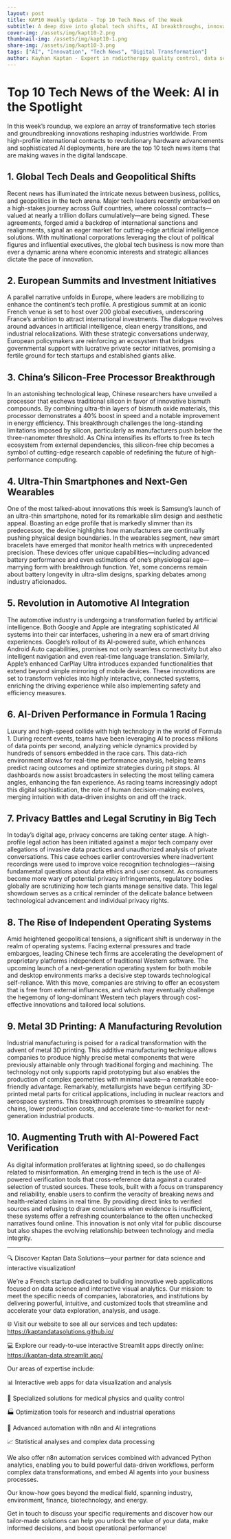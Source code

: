 ```yaml
---
layout: post
title: KAP10 Weekly Update - Top 10 Tech News of the Week
subtitle: A deep dive into global tech shifts, AI breakthroughs, innovative hardware, and the future of digital transformation.
cover-img: /assets/img/kapt10-2.png  
thumbnail-img: /assets/img/kapt10-1.png  
share-img: /assets/img/kapt10-3.png  
tags: ["AI", "Innovation", "Tech News", "Digital Transformation"]  
author: Kayhan Kaptan - Expert in radiotherapy quality control, data science and automation  
---
```


# Top 10 Tech News of the Week: AI in the Spotlight

In this week’s roundup, we explore an array of transformative tech stories and groundbreaking innovations reshaping industries worldwide. From high-profile international contracts to revolutionary hardware advancements and sophisticated AI deployments, here are the top 10 tech news items that are making waves in the digital landscape.

## 1. Global Tech Deals and Geopolitical Shifts
Recent news has illuminated the intricate nexus between business, politics, and geopolitics in the tech arena. Major tech leaders recently embarked on a high-stakes journey across Gulf countries, where colossal contracts—valued at nearly a trillion dollars cumulatively—are being signed. These agreements, forged amid a backdrop of international sanctions and realignments, signal an eager market for cutting-edge artificial intelligence solutions. With multinational corporations leveraging the clout of political figures and influential executives, the global tech business is now more than ever a dynamic arena where economic interests and strategic alliances dictate the pace of innovation.

## 2. European Summits and Investment Initiatives
A parallel narrative unfolds in Europe, where leaders are mobilizing to enhance the continent’s tech profile. A prestigious summit at an iconic French venue is set to host over 200 global executives, underscoring France’s ambition to attract international investments. The dialogue revolves around advances in artificial intelligence, clean energy transitions, and industrial relocalizations. With these strategic conversations underway, European policymakers are reinforcing an ecosystem that bridges governmental support with lucrative private sector initiatives, promising a fertile ground for tech startups and established giants alike.

## 3. China’s Silicon-Free Processor Breakthrough
In an astonishing technological leap, Chinese researchers have unveiled a processor that eschews traditional silicon in favor of innovative bismuth compounds. By combining ultra-thin layers of bismuth oxide materials, this processor demonstrates a 40% boost in speed and a notable improvement in energy efficiency. This breakthrough challenges the long-standing limitations imposed by silicon, particularly as manufacturers push below the three-nanometer threshold. As China intensifies its efforts to free its tech ecosystem from external dependencies, this silicon-free chip becomes a symbol of cutting-edge research capable of redefining the future of high-performance computing.

## 4. Ultra-Thin Smartphones and Next-Gen Wearables
One of the most talked-about innovations this week is Samsung’s launch of an ultra-thin smartphone, noted for its remarkable slim design and aesthetic appeal. Boasting an edge profile that is markedly slimmer than its predecessor, the device highlights how manufacturers are continually pushing physical design boundaries. In the wearables segment, new smart bracelets have emerged that monitor health metrics with unprecedented precision. These devices offer unique capabilities—including advanced battery performance and even estimations of one’s physiological age—marrying form with breakthrough function. Yet, some concerns remain about battery longevity in ultra-slim designs, sparking debates among industry aficionados.

## 5. Revolution in Automotive AI Integration
The automotive industry is undergoing a transformation fueled by artificial intelligence. Both Google and Apple are integrating sophisticated AI systems into their car interfaces, ushering in a new era of smart driving experiences. Google’s rollout of its AI-powered suite, which enhances Android Auto capabilities, promises not only seamless connectivity but also intelligent navigation and even real-time language translation. Similarly, Apple’s enhanced CarPlay Ultra introduces expanded functionalities that extend beyond simple mirroring of mobile devices. These innovations are set to transform vehicles into highly interactive, connected systems, enriching the driving experience while also implementing safety and efficiency measures.

## 6. AI-Driven Performance in Formula 1 Racing
Luxury and high-speed collide with high technology in the world of Formula 1. During recent events, teams have been leveraging AI to process millions of data points per second, analyzing vehicle dynamics provided by hundreds of sensors embedded in the race cars. This data-rich environment allows for real-time performance analysis, helping teams predict racing outcomes and optimize strategies during pit stops. AI dashboards now assist broadcasters in selecting the most telling camera angles, enhancing the fan experience. As racing teams increasingly adopt this digital sophistication, the role of human decision-making evolves, merging intuition with data-driven insights on and off the track.

## 7. Privacy Battles and Legal Scrutiny in Big Tech
In today’s digital age, privacy concerns are taking center stage. A high-profile legal action has been initiated against a major tech company over allegations of invasive data practices and unauthorized analysis of private conversations. This case echoes earlier controversies where inadvertent recordings were used to improve voice recognition technologies—raising fundamental questions about data ethics and user consent. As consumers become more wary of potential privacy infringements, regulatory bodies globally are scrutinizing how tech giants manage sensitive data. This legal showdown serves as a critical reminder of the delicate balance between technological advancement and individual privacy rights.

## 8. The Rise of Independent Operating Systems
Amid heightened geopolitical tensions, a significant shift is underway in the realm of operating systems. Facing external pressures and trade embargoes, leading Chinese tech firms are accelerating the development of proprietary platforms independent of traditional Western software. The upcoming launch of a next-generation operating system for both mobile and desktop environments marks a decisive step towards technological self-reliance. With this move, companies are striving to offer an ecosystem that is free from external influences, and which may eventually challenge the hegemony of long-dominant Western tech players through cost-effective innovations and tailored local solutions.

## 9. Metal 3D Printing: A Manufacturing Revolution
Industrial manufacturing is poised for a radical transformation with the advent of metal 3D printing. This additive manufacturing technique allows companies to produce highly precise metal components that were previously attainable only through traditional forging and machining. The technology not only supports rapid prototyping but also enables the production of complex geometries with minimal waste—a remarkable eco-friendly advantage. Remarkably, metallurgists have begun certifying 3D-printed metal parts for critical applications, including in nuclear reactors and aerospace systems. This breakthrough promises to streamline supply chains, lower production costs, and accelerate time-to-market for next-generation industrial products.

## 10. Augmenting Truth with AI-Powered Fact Verification
As digital information proliferates at lightning speed, so do challenges related to misinformation. An emerging trend in tech is the use of AI-powered verification tools that cross-reference data against a curated selection of trusted sources. These tools, built with a focus on transparency and reliability, enable users to confirm the veracity of breaking news and health-related claims in real time. By providing direct links to verified sources and refusing to draw conclusions when evidence is insufficient, these systems offer a refreshing counterbalance to the often unchecked narratives found online. This innovation is not only vital for public discourse but also shapes the evolving relationship between technology and media integrity.

---

🔍 Discover Kaptan Data Solutions—your partner for data science and interactive visualization!

We’re a French startup dedicated to building innovative web applications focused on data science and interactive visual analytics.
Our mission: to meet the specific needs of companies, laboratories, and institutions by delivering powerful, intuitive, and customized tools that streamline and accelerate your data exploration, analysis, and usage.

🌐 Visit our website to see all our services and tech updates: https://kaptandatasolutions.github.io/

💻 Explore our ready-to-use interactive Streamlit apps directly online: https://kaptan-data.streamlit.app/

Our areas of expertise include:

📊 Interactive web apps for data visualization and analysis

🔬 Specialized solutions for medical physics and quality control

🏭 Optimization tools for research and industrial operations

🤖 Advanced automation with n8n and AI integrations

📈 Statistical analyses and complex data processing

We also offer n8n automation services combined with advanced Python analytics, enabling you to build powerful data-driven workflows, perform complex data transformations, and embed AI agents into your business processes.

Our know-how goes beyond the medical field, spanning industry, environment, finance, biotechnology, and energy.

Get in touch to discuss your specific requirements and discover how our tailor-made solutions can help you unlock the value of your data, make informed decisions, and boost operational performance!
